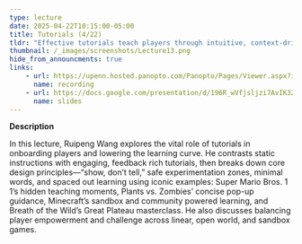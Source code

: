 ```yaml
---
type: lecture
date: 2025-04-22T10:15:00-05:00
title: Tutorials (4/22)
tldr: "Effective tutorials teach players through intuitive, context-driven experiences rather than lengthy text."
thumbnail: /_images/screenshots/Lecture13.png
hide_from_announcments: true
links: 
    - url: https://upenn.hosted.panopto.com/Panopto/Pages/Viewer.aspx?id=b0f40c5f-baec-4cba-92a5-b2c7010cba69
      name: recording
    - url: https://docs.google.com/presentation/d/196R_wVfjsljzi7AvIK32-_d8atLPmw2pZqhCF4Qf5A4/edit?usp=sharing
      name: slides
---
```

**Description**

In this lecture, Ruipeng Wang explores the vital role of tutorials in onboarding players and lowering the learning curve. He contrasts static instructions with engaging, feedback rich tutorials, then breaks down core design principles—“show, don’t tell,” safe experimentation zones, minimal words, and spaced out learning using iconic examples: Super Mario Bros. 1 1’s hidden teaching moments, Plants vs. Zombies’ concise pop-up guidance, Minecraft’s sandbox and community powered learning, and Breath of the Wild’s Great Plateau masterclass. He also discusses balancing player empowerment and challenge across linear, open world, and sandbox games. 